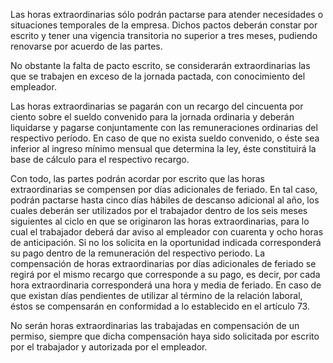 Las horas extraordinarias sólo podrán pactarse para atender necesidades o situaciones temporales de la empresa. Dichos pactos deberán constar por escrito y tener una vigencia transitoria no superior a tres meses, pudiendo renovarse por acuerdo de las partes.

No obstante la falta de pacto escrito, se considerarán extraordinarias las que se trabajen en exceso de la jornada pactada, con conocimiento del empleador.

Las horas extraordinarias se pagarán con un recargo del cincuenta por ciento sobre el sueldo convenido para la jornada ordinaria y deberán liquidarse y pagarse conjuntamente con las remuneraciones ordinarias del respectivo período. En caso de que no exista sueldo convenido, o éste sea inferior al ingreso mínimo mensual que determina la ley, éste constituirá la base de cálculo para el respectivo recargo.

Con todo, las partes podrán acordar por escrito que las horas extraordinarias se compensen por días adicionales de feriado. En tal caso, podrán pactarse hasta cinco días hábiles de descanso adicional al año, los cuales deberán ser utilizados por el trabajador dentro de los seis meses siguientes al ciclo en que se originaron las horas extraordinarias, para lo cual el trabajador deberá dar aviso al empleador con cuarenta y ocho horas de anticipación. Si no los solicita en la oportunidad indicada corresponderá su pago dentro de la remuneración del respectivo periodo. La compensación de horas extraordinarias por días adicionales de feriado se regirá por el mismo recargo que corresponde a su pago, es decir, por cada hora extraordinaria corresponderá una hora y media de feriado. En caso de que existan días pendientes de utilizar al término de la relación laboral, éstos se compensarán en conformidad a lo establecido en el artículo 73.

No serán horas extraordinarias las trabajadas en compensación de un permiso, siempre que dicha compensación haya sido solicitada por escrito por el trabajador y autorizada por el empleador.